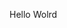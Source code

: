 Hello Wolrd




























































































































































































































































































































































































































































































































































































































































































































































































































































































































































































































































































































































































































































































































































































































































































































































































































































































































































































































































































































































































































































































































































































































































































































































































































































































































































































































































































































































































































































































































































































































































































































































































































































































































































































































































































































































































































































































































































































































































































































































































































































































































































































































































































































































































































































































































































































































































































































































































































































































































































































































































































































































































































































































































































































